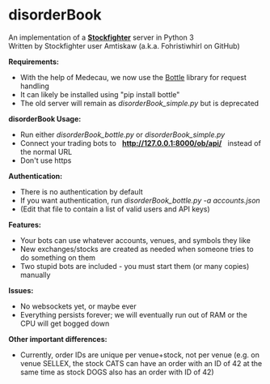 # disorderBook
An implementation of a **[Stockfighter](http://stockfighter.io)** server in Python 3<br>
Written by Stockfighter user Amtiskaw (a.k.a. Fohristiwhirl on GitHub)

**Requirements:**

* With the help of Medecau, we now use the [Bottle](http://bottlepy.org/) library for request handling
* It can likely be installed using "pip install bottle"
* The old server will remain as *disorderBook_simple.py* but is deprecated

**disorderBook Usage:**

* Run either *disorderBook_bottle.py* or *disorderBook_simple.py*
* Connect your trading bots to &nbsp; **http://127.0.0.1:8000/ob/api/** &nbsp; instead of the normal URL
* Don't use https

**Authentication:**

* There is no authentication by default
* If you want authentication, run  *disorderBook_bottle.py -a accounts.json*
* (Edit that file to contain a list of valid users and API keys)

**Features:**

* Your bots can use whatever accounts, venues, and symbols they like
* New exchanges/stocks are created as needed when someone tries to do something on them
* Two stupid bots are included - you must start them (or many copies) manually

**Issues:**

* No websockets yet, or maybe ever
* Everything persists forever; we will eventually run out of RAM or the CPU will get bogged down

**Other important differences:**

* Currently, order IDs are unique per venue+stock, not per venue (e.g. on venue SELLEX, the stock CATS can have an order with an ID of 42 at the same time as stock DOGS also has an order with ID of 42)

